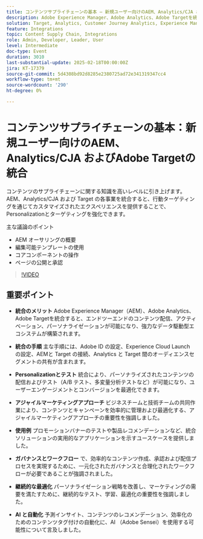 ```yaml
---
title: コンテンツサプライチェーンの基本 – 新規ユーザー向けのAEM、Analytics/CJA およびAdobe Targetの統合
description: Adobe Experience Manager、Adobe Analytics、Adobe Targetを統合すると、コンテンツの配信、パーソナライゼーション、テストが合理化され、AI 駆動型のインサイトと自動処理を通じて機敏なマーケティングアプローチと継続的な最適化が促進されます。
solution: Target, Analytics, Customer Journey Analytics, Experience Manager
feature: Integrations
topic: Content Supply Chain, Integrations
role: Admin, Developer, Leader, User
level: Intermediate
doc-type: Event
duration: 3010
last-substantial-update: 2025-02-18T00:00:00Z
jira: KT-17379
source-git-commit: 5d4308bd92d8285e2380725ad72e341319347cc4
workflow-type: tm+mt
source-wordcount: '290'
ht-degree: 0%

---
```



# コンテンツサプライチェーンの基本：新規ユーザー向けのAEM、Analytics/CJA およびAdobe Targetの統合

コンテンツのサプライチェーンに関する知識を高いレベルに引き上げます。 AEM、Analytics/CJA および Target の各事業を統合すると、行動ターゲティングを通じてカスタマイズされたエクスペリエンスを提供することで、Personalizationとターゲティングを強化できます。

主な議論のポイント

* AEM オーサリングの概要
* 編集可能テンプレートの使用
* コアコンポーネントの操作
* ページの公開と承認

>[!VIDEO](https://video.tv.adobe.com/v/3444459/?learn=on&enablevpops)

## 重要ポイント

* **統合のメリット** Adobe Experience Manager（AEM）、Adobe Analytics、Adobe Targetを統合すると、エンドツーエンドのコンテンツ配信、アクティベーション、パーソナライゼーションが可能になり、強力なデータ駆動型エコシステムが構築されます。&#x200B;

* **統合の手順** 主な手順には、Adobe ID の設定、Experience Cloud Launch の設定、AEMと Target の接続、Analytics と Target 間のオーディエンスセグメントの共有が含まれます。

* **Personalizationとテスト** 統合により、パーソナライズされたコンテンツの配信およびテスト（A/B テスト、多変量分析テストなど）が可能になり、ユーザーエンゲージメントとコンバージョンを最適化できます。

* **アジャイルマーケティングアプローチ** ビジネスチームと技術チームの共同作業により、コンテンツとキャンペーンを効率的に管理および最適化する、アジャイルマーケティングアプローチの重要性を強調しました。

* **使用例** プロモーションバナーのテストや製品レコメンデーションなど、統合ソリューションの実用的なアプリケーションを示すユースケースを提供しました。

* **ガバナンスとワークフロー** で、効率的なコンテンツ作成、承認および配信プロセスを実現するために、一元化されたガバナンスと合理化されたワークフローが必要であることが強調されました。

* **継続的な最適化** パーソナライゼーション戦略を改善し、マーケティングの需要を満たすために、継続的なテスト、学習、最適化の重要性を強調しました。

* **AI と自動化** 予測インサイト、コンテンツのレコメンデーション、効率化のためのコンテンツタグ付けの自動化に、AI （Adobe Sensei）を使用する可能性について言及しました。
